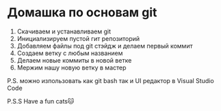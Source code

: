 # Домашка по основам git

1. Скачиваем и устанавливаем git
2. Инициализируем пустой гит репозиторий
3. Добавляем файлы под git стэйдж и делаем первый коммит
4. Создаем ветку с любым названием
5. Делаем новые коммиты в новой ветке
6. Мержим нашу новую ветку в мастер

P.S. можно изпользовать как git bash так и UI редактор в Visual Studio Code

P.S.S Have a fun cats🐱
